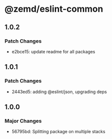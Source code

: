 # @zemd/eslint-common

## 1.0.2

### Patch Changes

- e2bce15: update readme for all packages

## 1.0.1

### Patch Changes

- 2443ed5: adding @eslint/json, upgrading deps

## 1.0.0

### Major Changes

- 56795bd: Splitting package on multiple stacks
